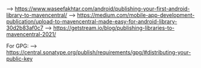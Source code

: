 
--> https://www.waseefakhtar.com/android/publishing-your-first-android-library-to-mavencentral/
--> https://medium.com/mobile-app-development-publication/upload-to-mavencentral-made-easy-for-android-library-30d2b83af0c7
--> https://getstream.io/blog/publishing-libraries-to-mavencentral-2021/

For GPG:
--> https://central.sonatype.org/publish/requirements/gpg/#distributing-your-public-key

